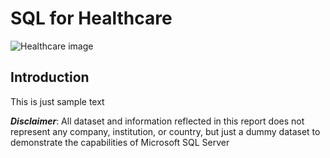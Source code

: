 # SQL for Healthcare

![Healthcare image](https://github.com/antonionunnally/SQL/assets/97487571/c025be70-139b-4000-96ad-7c90de4066bd)


## Introduction

This is just sample text 

**_Disclaimer_**: All dataset and information reflected in this report does not represent any company, institution, or country, but just a dummy dataset to demonstrate the capabilities of Microsoft SQL Server
